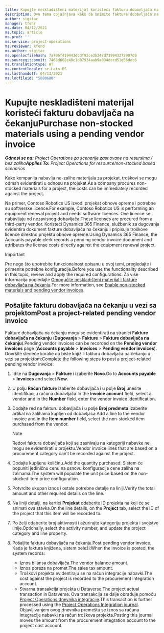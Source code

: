 ```yaml
---
title: Kupujte neskladišteni materijal koristeći fakturu dobavljača na čekanju
description: Ova tema objašnjava kako da snimite fakture dobavljača na čekanju.
author: sigitac
manager: tfehr
ms.date: 04/12/2021
ms.topic: article
ms.prod: ''
ms.service: project-operations
ms.reviewer: kfend
ms.author: sigitac
ms.openlocfilehash: 7a706f419443dcdf92ce3b247d719943272907d0
ms.sourcegitcommit: 7468d668c48c1d87934aab9a034decd51e56dec6
ms.translationtype: HT
ms.contentlocale: sr-Latn-RS
ms.lasthandoff: 04/13/2021
ms.locfileid: "5880680"
---
```

# <a name="purchase-non-stocked-materials-using-a-pending-vendor-invoice"></a><span data-ttu-id="27215-103">Kupujte neskladišteni materijal koristeći fakturu dobavljača na čekanju</span><span class="sxs-lookup"><span data-stu-id="27215-103">Purchase non-stocked materials using a pending vendor invoice</span></span>

<span data-ttu-id="27215-104">_**Odnosi se na:** Project Operations za scenarije zasnovane na resursima / bez zaliha_</span><span class="sxs-lookup"><span data-stu-id="27215-104">_**Applies To:** Project Operations for resource/non-stocked based scenarios_</span></span>

<span data-ttu-id="27215-105">Kako kompanija nabavlja ne-zalihe materijala za projekat, troškovi se mogu odmah evidentirati u odnosu na projekat.</span><span class="sxs-lookup"><span data-stu-id="27215-105">As a company procures non-stocked materials for a project, the costs can be immediately recorded against the project.</span></span> 

<span data-ttu-id="27215-106">Na primer, Contoso Robotics US izvodi projekat obnove opreme i potrebne su softverske licence.</span><span class="sxs-lookup"><span data-stu-id="27215-106">For example, Contoso Robotics US is performing an equipment renewal project and needs software licenses.</span></span> <span data-ttu-id="27215-107">Ove licence se nabavljaju od nezavisnog dobavljača.</span><span class="sxs-lookup"><span data-stu-id="27215-107">These licenses are procured from a third-party vendor.</span></span>  <span data-ttu-id="27215-108">Koristeći Dynamics 365 Finance, službenik za dugovanja evidentira dokument fakture dobavljača na čekanju i pripisuje troškove licence direktno projektu obnove opreme.</span><span class="sxs-lookup"><span data-stu-id="27215-108">Using Dynamics 365 Finance, the Accounts payable clerk records a pending vendor invoice document and attributes the license costs directly against the equipment renewal project.</span></span> 

> [!IMPORTANT]
> <span data-ttu-id="27215-109">Pre nego što upotrebite funkcionalnost opisanu u ovoj temi, pregledajte i primenite potrebne konfiguracije.</span><span class="sxs-lookup"><span data-stu-id="27215-109">Before you use the functionality described in this topic, review and apply the required configurations.</span></span> <span data-ttu-id="27215-110">Za više informacija pogledajte [Omogućite neskladišteni materijal i fakture dobavljača na čekanju](configure-materials-nonstocked.md).</span><span class="sxs-lookup"><span data-stu-id="27215-110">For more information, see [Enable non-stocked materials and pending vendor invoices](configure-materials-nonstocked.md).</span></span> 

## <a name="post-a-project-related-pending-vendor-invoice"></a><span data-ttu-id="27215-111">Pošaljite fakturu dobavljača na čekanju u vezi sa projektom</span><span class="sxs-lookup"><span data-stu-id="27215-111">Post a project-related pending vendor invoice</span></span> 

<span data-ttu-id="27215-112">Fakture dobavljača na čekanju mogu se evidentirati na stranici **Fakture dobavljača na čekanju** (**Dugovanja** > **Fakture** > **Fakture dobavljača na čekanju**).</span><span class="sxs-lookup"><span data-stu-id="27215-112">Pending vendor invoices can be recorded on the **Pending vendor invoices** page (**Accounts payable** > **Invoices** > **Pending vendor invoices**).</span></span> <span data-ttu-id="27215-113">Dovršite sledeće korake da biste knjižili fakturu dobavljača na čekanju u vezi sa projektom:</span><span class="sxs-lookup"><span data-stu-id="27215-113">Complete the following steps to post a project-related pending vendor invoice:</span></span>

1. <span data-ttu-id="27215-114">Idite na **Dugovanja** > **Fakture** i izaberite **Novo**.</span><span class="sxs-lookup"><span data-stu-id="27215-114">Go to **Accounts payable** > **Invoices** and select **New**.</span></span> 
2. <span data-ttu-id="27215-115">U polju **Račun fakture** izaberite dobavljača i u polje **Broj** unesite identifikaciju računa dobavljača.</span><span class="sxs-lookup"><span data-stu-id="27215-115">In the **Invoice account** field, select a vendor and in the **Number** field, enter the vendor invoice identification.</span></span>
3. <span data-ttu-id="27215-116">Dodajte red na fakturu dobavljača i u polje **Broj predmeta** izaberite artikal na zalihama kupljen od dobavljača.</span><span class="sxs-lookup"><span data-stu-id="27215-116">Add a line to the vendor invoice and in the **Item number** field, select the non-stocked item purchased from the vendor.</span></span> 

    > [!NOTE]
    > <span data-ttu-id="27215-117">Redovi faktura dobavljača koji se zasnivaju na kategoriji nabavke ne mogu se evidentirati u projektu.</span><span class="sxs-lookup"><span data-stu-id="27215-117">Vendor invoice lines that are based on a procurement category can't be recorded against the project.</span></span> 
    
5. <span data-ttu-id="27215-118">Dodajte kupljenu količinu.</span><span class="sxs-lookup"><span data-stu-id="27215-118">Add the quantity purchased.</span></span> <span data-ttu-id="27215-119">Sistem će popuniti jediničnu cenu na osnovu konfiguracije cene zaliha na zalihama.</span><span class="sxs-lookup"><span data-stu-id="27215-119">The system will populate the unit price based on the non-stocked item price configuration.</span></span> 
6. <span data-ttu-id="27215-120">Potvrdite ukupan iznos i ostale potrebne detalje na liniji.</span><span class="sxs-lookup"><span data-stu-id="27215-120">Verify the total amount and other required details on the line.</span></span>
7. <span data-ttu-id="27215-121">Na liniji detalji, na kartici **Projekat** odaberite ID projekta na koji će se snimati ova stavka.</span><span class="sxs-lookup"><span data-stu-id="27215-121">On the line details, on the **Project** tab, select the ID of the project that this item will be recorded to.</span></span>
8. <span data-ttu-id="27215-122">Po želji odaberite broj aktivnosti i ažurirajte kategoriju projekta i svojstvo linije.</span><span class="sxs-lookup"><span data-stu-id="27215-122">Optionally, select the activity number, and update the project category and line property.</span></span>
9. <span data-ttu-id="27215-123">Pošaljite fakturu dobavljača na čekanju.</span><span class="sxs-lookup"><span data-stu-id="27215-123">Post pending vendor invoice.</span></span> <span data-ttu-id="27215-124">Kada je faktura knjižena, sistem beleži:</span><span class="sxs-lookup"><span data-stu-id="27215-124">When the invoice is posted, the system records:</span></span>
    
    - <span data-ttu-id="27215-125">Iznos bilansa dobavljača.</span><span class="sxs-lookup"><span data-stu-id="27215-125">The vendor balance amount.</span></span>
    - <span data-ttu-id="27215-126">Iznos poreza na promet.</span><span class="sxs-lookup"><span data-stu-id="27215-126">The sales tax amount.</span></span>
    - <span data-ttu-id="27215-127">Troškovi projekta evidentiraju se na račun integracije nabavki.</span><span class="sxs-lookup"><span data-stu-id="27215-127">The cost against the project is recorded to the procurement integration account.</span></span>
    - <span data-ttu-id="27215-128">Stvarna transakcija projekta u Dataverse.</span><span class="sxs-lookup"><span data-stu-id="27215-128">The project actual transaction in Dataverse.</span></span> <span data-ttu-id="27215-129">Ova transakcija se dalje obrađuje pomoću [Project Operations dnevnika integracije](../project-accounting/project-operations-integration-journal.md).</span><span class="sxs-lookup"><span data-stu-id="27215-129">This transaction is further processed using the [Project Operations Integration journal](../project-accounting/project-operations-integration-journal.md).</span></span> <span data-ttu-id="27215-130">Objavljivanjem ovog dnevnika premešta se iznos sa računa integracije nabavki na račun troškova projekta.</span><span class="sxs-lookup"><span data-stu-id="27215-130">Posting this journal moves the amount from the procurement integration account to the project cost account.</span></span>
